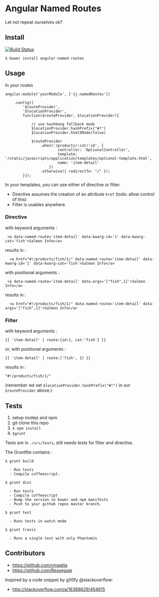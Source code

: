 # Angular Named Routes

Let not repeat ourselves ok?

## Install

[![Build Status](https://secure.travis-ci.org/airtonix/angular-named-routes.png?branch=master)](https://travis-ci.org/airtonix/angular-named-routes)


`$ bower install angular-named-routes`

## Usage

In your routes

```
angular.module('yourModule', ['zj.namedRoutes'])

    .config([
        '$routeProvider',
        '$locationProvider',
        function($routeProvider, $locationProvider){

            // use hashbang fallback mode
            $locationProvider.hashPrefix("#!")
            $locationProvider.html5Mode(false)

            $routeProvider
                .when('/products/:cat/:id', {
                        controller: 'OptionalController',
                        template: '/static/javascripts/application/templates/optional-template.html',
                        name: 'item-detail'
                    })
                .otherwise({ redirectTo: "/" });
        }]);
```

In your templates, you can use either of directive or filter.

- Directive assumes the creation of an attribute `href` (todo: allow control of this)
- Filter is usables anywhere.


### Directive


with keyword arguments :
```
 <a data-named-route='item-detail' data-kwarg-id='1' data-kwarg-cat='fish'>Salmon Info</a>
```
results in :
```
  <a href="#!/products/fish/1/" data-named-route='item-detail' data-kwarg-id='1' data-kwarg-cat='fish'>Salmon Info</a>
```


with positional arguments :
```
 <a data-named-route='item-detail' data-args='["fish",1]'>Salmon Info</a>
```

results in :
```
  <a href="#!/products/fish/1/" data-named-route='item-detail' data-args='["fish",1]'>Salmon Info</a>
```

### Filter

with keyword arguments : 
```
{{ 'item-detail' | route:{id:1, cat:'fish'} }}
```

or, with positional arguments :
```
{{ 'item-detail' | route:['fish', 1] }}
```

results in :
```
"#!/products/fish/1/"
```
(remember we set `$locationProvider.hashPrefix("#!")` in our `$routeProvider` above.)


## Tests

1. setup nodejs and npm
2. git clone this repo
3. `$ npm install`
4. `$grunt`

Tests are in `./src/tests`, still needs tests for filter and directive.

The Gruntfile contains : 

```
$ grunt build

  - Run tests
  - Compile coffeescript.

$ grunt dist

  - Run tests
  - Compile coffeescript
  - Bump the version in bower and npm manifests
  - Push to your github repos master branch.
  
$ grunt test

  - Runs tests in watch mode

$ grunt travis

  - Runs a single test with only PhantomJs

```

## Contributors

  - https://github.com/vmaatta
  - https://github.com/Resseguie

Inspired by a code snippet by g00fy @stackoverflow: 
  - http://stackoverflow.com/a/16368629/454615
